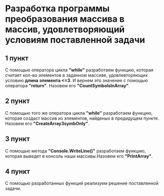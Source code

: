 Разработка программы преобразования массива в массив, удовлетворяющий условиям поставленной задачи
===============

1 пункт
---------------

С помощью оператора цикла **"while"** разработаем функцию, которая считает кол-во элементов в заданном массиве, удовлевторяющих условию **длина элемента <=3**.
И вернем это значение с помощью оператора **"return"**. Назовем его **"CountSymbolsInArray"**.

2 пункт
---------------

С помощью того же оператора цикла **"while"** разработаем функцию, которая создаст массив из элементов, найденых в предидущем пункте. Назовем его **"CreateArray3symbOnly"**.

3 пункт
---------------

С помощью метода **"Console.WriteLine()"** разработаем функцию, которая выведет в консоль наши массивы.Назовем его **"PrintArray"**.

4 пункт
---------------

С помощью разработанных функций реализуем решение поставленной задачи.
